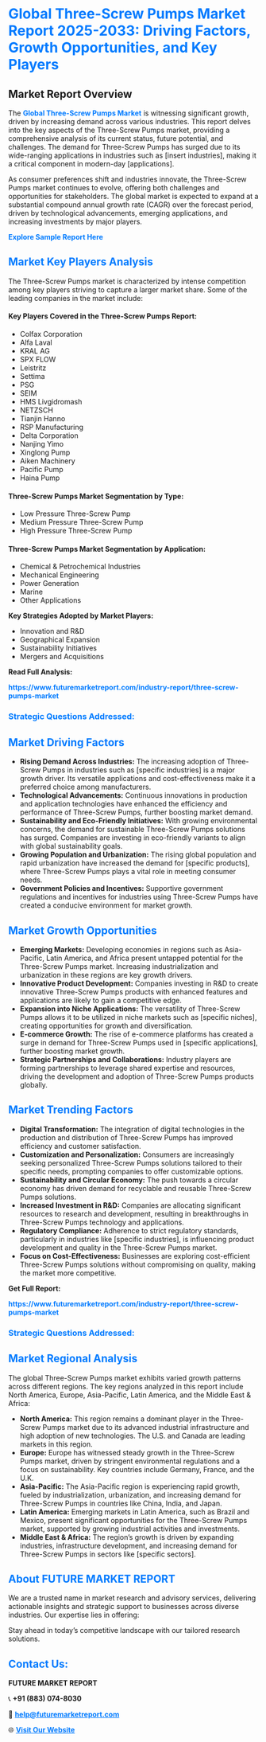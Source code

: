 <h1 style="color: #007BFF;">Global Three-Screw Pumps Market Report 2025-2033: Driving Factors, Growth Opportunities, and Key Players</h1>

<section id="overview">
<h2>Market Report Overview</h2>
<p>The <a href="https://www.futuremarketreport.com/industry-report/three-screw-pumps-market" style="color: #007BFF; text-decoration: none;"><strong>Global Three-Screw Pumps Market</strong></a> is witnessing significant growth, driven by increasing demand across various industries. This report delves into the key aspects of the Three-Screw Pumps market, providing a comprehensive analysis of its current status, future potential, and challenges. The demand for Three-Screw Pumps has surged due to its wide-ranging applications in industries such as [insert industries], making it a critical component in modern-day [applications].</p>
<p>As consumer preferences shift and industries innovate, the Three-Screw Pumps market continues to evolve, offering both challenges and opportunities for stakeholders. The global market is expected to expand at a substantial compound annual growth rate (CAGR) over the forecast period, driven by technological advancements, emerging applications, and increasing investments by major players.</p>
</section>

<section id="overview">
<p><a href="https://www.futuremarketreport.com/request-sample/reportId=52283" style="color: #007BFF; text-decoration: none;"><strong>Explore Sample Report Here</strong></a></p>
</section>

<section id="key-players">
<h2 style="color: #007BFF;">Market Key Players Analysis</h2>
<p>The Three-Screw Pumps market is characterized by intense competition among key players striving to capture a larger market share. Some of the leading companies in the market include:</p>
<h4>Key Players Covered in the Three-Screw Pumps Report:</h4>
<ul><li>Colfax Corporation</li><li>Alfa Laval</li><li>KRAL AG</li><li>SPX FLOW</li><li>Leistritz</li><li>Settima</li><li>PSG</li><li>SEIM</li><li>HMS Livgidromash</li><li>NETZSCH</li><li>Tianjin Hanno</li><li>RSP Manufacturing</li><li>Delta Corporation</li><li>Nanjing Yimo</li><li>Xinglong Pump</li><li>Aiken Machinery</li><li>Pacific Pump</li><li>Haina Pump</li></ul>
<h4>Three-Screw Pumps Market Segmentation by Type:</h4>
<ul><li>Low Pressure Three-Screw Pump</li><li>Medium Pressure Three-Screw Pump</li><li>High Pressure Three-Screw Pump</li></ul>

<h4>Three-Screw Pumps Market Segmentation by Application:</h4>
<ul><li>Chemical &amp; Petrochemical Industries</li><li>Mechanical Engineering</li><li>Power Generation</li><li>Marine</li><li>Other Applications</li></ul>
<p><strong>Key Strategies Adopted by Market Players:</strong></p>
<ul>
<li>Innovation and R&D</li>
<li>Geographical Expansion</li>
<li>Sustainability Initiatives</li>
<li>Mergers and Acquisitions</li>
</ul>
</section>

<section>
<p><strong>Read Full Analysis: </strong></p><a href="https://www.futuremarketreport.com/industry-report/three-screw-pumps-market" style="color: #007BFF; text-decoration: none;"><strong>https://www.futuremarketreport.com/industry-report/three-screw-pumps-market</strong></a>
<h3 style="color: #007BFF;">Strategic Questions Addressed:</h3>
</section>

<section id="driving-factors">
<h2 style="color: #007BFF;">Market Driving Factors</h2>
<ul>
<li><strong>Rising Demand Across Industries:</strong> The increasing adoption of Three-Screw Pumps in industries such as [specific industries] is a major growth driver. Its versatile applications and cost-effectiveness make it a preferred choice among manufacturers.</li>
<li><strong>Technological Advancements:</strong> Continuous innovations in production and application technologies have enhanced the efficiency and performance of Three-Screw Pumps, further boosting market demand.</li>
<li><strong>Sustainability and Eco-Friendly Initiatives:</strong> With growing environmental concerns, the demand for sustainable Three-Screw Pumps solutions has surged. Companies are investing in eco-friendly variants to align with global sustainability goals.</li>
<li><strong>Growing Population and Urbanization:</strong> The rising global population and rapid urbanization have increased the demand for [specific products], where Three-Screw Pumps plays a vital role in meeting consumer needs.</li>
<li><strong>Government Policies and Incentives:</strong> Supportive government regulations and incentives for industries using Three-Screw Pumps have created a conducive environment for market growth.</li>
</ul>
</section>

<section id="growth-opportunities">
<h2 style="color: #007BFF;">Market Growth Opportunities</h2>
<ul>
<li><strong>Emerging Markets:</strong> Developing economies in regions such as Asia-Pacific, Latin America, and Africa present untapped potential for the Three-Screw Pumps market. Increasing industrialization and urbanization in these regions are key growth drivers.</li>
<li><strong>Innovative Product Development:</strong> Companies investing in R&D to create innovative Three-Screw Pumps products with enhanced features and applications are likely to gain a competitive edge.</li>
<li><strong>Expansion into Niche Applications:</strong> The versatility of Three-Screw Pumps allows it to be utilized in niche markets such as [specific niches], creating opportunities for growth and diversification.</li>
<li><strong>E-commerce Growth:</strong> The rise of e-commerce platforms has created a surge in demand for Three-Screw Pumps used in [specific applications], further boosting market growth.</li>
<li><strong>Strategic Partnerships and Collaborations:</strong> Industry players are forming partnerships to leverage shared expertise and resources, driving the development and adoption of Three-Screw Pumps products globally.</li>
</ul>
</section>

<section id="trending-factors">
<h2 style="color: #007BFF;">Market Trending Factors</h2>
<ul>
<li><strong>Digital Transformation:</strong> The integration of digital technologies in the production and distribution of Three-Screw Pumps has improved efficiency and customer satisfaction.</li>
<li><strong>Customization and Personalization:</strong> Consumers are increasingly seeking personalized Three-Screw Pumps solutions tailored to their specific needs, prompting companies to offer customizable options.</li>
<li><strong>Sustainability and Circular Economy:</strong> The push towards a circular economy has driven demand for recyclable and reusable Three-Screw Pumps solutions.</li>
<li><strong>Increased Investment in R&D:</strong> Companies are allocating significant resources to research and development, resulting in breakthroughs in Three-Screw Pumps technology and applications.</li>
<li><strong>Regulatory Compliance:</strong> Adherence to strict regulatory standards, particularly in industries like [specific industries], is influencing product development and quality in the Three-Screw Pumps market.</li>
<li><strong>Focus on Cost-Effectiveness:</strong> Businesses are exploring cost-efficient Three-Screw Pumps solutions without compromising on quality, making the market more competitive.</li>
</ul>
</section>

<section>
<p><strong>Get Full Report: </strong></p><a href="https://www.futuremarketreport.com/industry-report/three-screw-pumps-market" style="color: #007BFF; text-decoration: none;"><strong>https://www.futuremarketreport.com/industry-report/three-screw-pumps-market</strong></a>
<h3 style="color: #007BFF;">Strategic Questions Addressed:</h3>
</section>


<section id="regional-analysis">
<h2 style="color: #007BFF;">Market Regional Analysis</h2>
<p>The global Three-Screw Pumps market exhibits varied growth patterns across different regions. The key regions analyzed in this report include North America, Europe, Asia-Pacific, Latin America, and the Middle East & Africa:</p>
<ul>
<li><strong>North America:</strong> This region remains a dominant player in the Three-Screw Pumps market due to its advanced industrial infrastructure and high adoption of new technologies. The U.S. and Canada are leading markets in this region.</li>
<li><strong>Europe:</strong> Europe has witnessed steady growth in the Three-Screw Pumps market, driven by stringent environmental regulations and a focus on sustainability. Key countries include Germany, France, and the U.K.</li>
<li><strong>Asia-Pacific:</strong> The Asia-Pacific region is experiencing rapid growth, fueled by industrialization, urbanization, and increasing demand for Three-Screw Pumps in countries like China, India, and Japan.</li>
<li><strong>Latin America:</strong> Emerging markets in Latin America, such as Brazil and Mexico, present significant opportunities for the Three-Screw Pumps market, supported by growing industrial activities and investments.</li>
<li><strong>Middle East & Africa:</strong> The region’s growth is driven by expanding industries, infrastructure development, and increasing demand for Three-Screw Pumps in sectors like [specific sectors].</li>
</ul>
</section>

<footer>
<h2 style="color: #007BFF;">About FUTURE MARKET REPORT</h2>
<p>We are a trusted name in market research and advisory services, delivering actionable insights and strategic support to businesses across diverse industries. Our expertise lies in offering:</p>

<p>Stay ahead in today’s competitive landscape with our tailored research solutions.</p>

<h2 style="color: #007BFF;">Contact Us:</h2>
<p><strong>FUTURE MARKET REPORT</strong></p>
<p>📞 <strong>+91 (883) 074-8030</strong></p>
<p>📧 <strong><a href="mailto:help@futuremarketreport.com" style="color: #007BFF;">help@futuremarketreport.com</a></strong></p>
<p>🌐 <strong><a href="https://www.futuremarketreport.com/" style="color: #007BFF;">Visit Our Website</a></strong></p>
</footer>